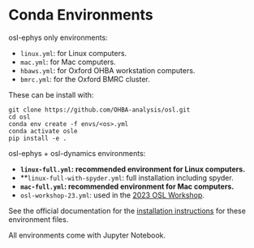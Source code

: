 # Conda Environments

osl-ephys only environments:

- `linux.yml`: for Linux computers.
- `mac.yml`: for Mac computers.
- `hbaws.yml`: for Oxford OHBA workstation computers.
- `bmrc.yml`: for the Oxford BMRC cluster.

These can be install with:
```
git clone https://github.com/OHBA-analysis/osl.git
cd osl
conda env create -f envs/<os>.yml
conda activate osle
pip install -e .
```

osl-ephys + osl-dynamics environments:

- **`linux-full.yml`: recommended environment for Linux computers.**
- **`linux-full-with-spyder.yml`: full installation including spyder.
- **`mac-full.yml`: recommended environment for Mac computers.**
- `osl-workshop-23.yml`: used in the [2023 OSL Workshop](https://osf.io/zxb6c/).

See the official documentation for the [installation instructions](https://osl.readthedocs.io/en/latest/install.html) for these environment files.

All environments come with Jupyter Notebook.
